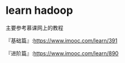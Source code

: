 # learn hadoop

主要参考慕课网上的教程

『基础篇』:https://www.imooc.com/learn/391

『进阶篇』:https://www.imooc.com/learn/890

